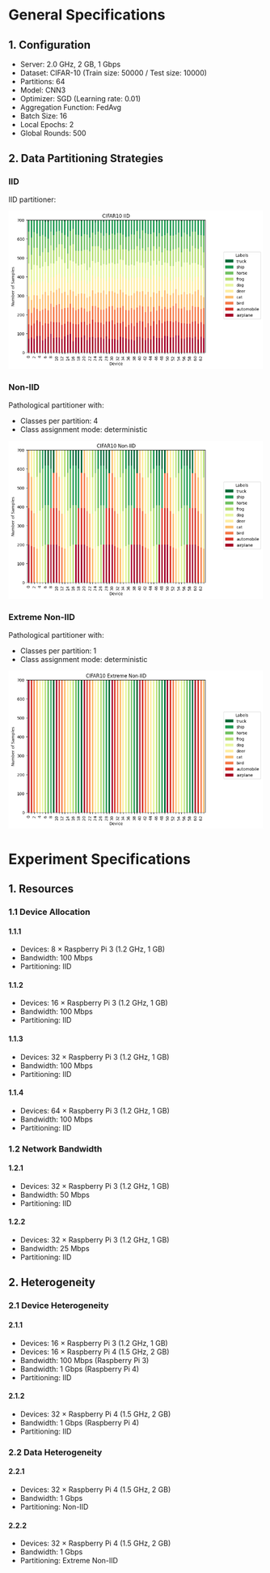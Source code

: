 # General Specifications

## 1. Configuration

  - Server: 2.0 GHz, 2 GB, 1 Gbps
  - Dataset: CIFAR-10 (Train size: 50000 / Test size: 10000)
  - Partitions: 64
  - Model: CNN3
  - Optimizer: SGD (Learning rate: 0.01)
  - Aggregation Function: FedAvg
  - Batch Size: 16
  - Local Epochs: 2
  - Global Rounds: 500

## 2. Data Partitioning Strategies

### IID

IID partitioner:

  ![IID Partitioning](./images/CIFAR10-IID.png)

### Non-IID

Pathological partitioner with:

  - Classes per partition: 4
  - Class assignment mode: deterministic

  ![Non-IID Partitioning](./images/CIFAR10-Non-IID.png)

### Extreme Non-IID

Pathological partitioner with:

  - Classes per partition: 1
  - Class assignment mode: deterministic

  ![Extreme Non-IID](./images/CIFAR10-Extreme-Non-IID.png)

# Experiment Specifications

## 1. Resources

### 1.1 Device Allocation

#### 1.1.1

  - Devices: 8 × Raspberry Pi 3 (1.2 GHz, 1 GB)
  - Bandwidth: 100 Mbps
  - Partitioning: IID

#### 1.1.2

  - Devices: 16 × Raspberry Pi 3 (1.2 GHz, 1 GB)
  - Bandwidth: 100 Mbps
  - Partitioning: IID

#### 1.1.3

  - Devices: 32 × Raspberry Pi 3 (1.2 GHz, 1 GB)
  - Bandwidth: 100 Mbps
  - Partitioning: IID

#### 1.1.4

  - Devices: 64 × Raspberry Pi 3 (1.2 GHz, 1 GB)
  - Bandwidth: 100 Mbps
  - Partitioning: IID

### 1.2 Network Bandwidth

#### 1.2.1

  - Devices: 32 × Raspberry Pi 3 (1.2 GHz, 1 GB)
  - Bandwidth: 50 Mbps
  - Partitioning: IID

#### 1.2.2

  - Devices: 32 × Raspberry Pi 3 (1.2 GHz, 1 GB)
  - Bandwidth: 25 Mbps
  - Partitioning: IID

## 2. Heterogeneity

### 2.1 Device Heterogeneity
 
#### 2.1.1

  - Devices: 16 × Raspberry Pi 3 (1.2 GHz, 1 GB)
  - Devices: 16 × Raspberry Pi 4 (1.5 GHz, 2 GB)
  - Bandwidth: 100 Mbps (Raspberry Pi 3)
  - Bandwidth: 1 Gbps (Raspberry Pi 4)
  - Partitioning: IID

#### 2.1.2

  - Devices: 32 × Raspberry Pi 4 (1.5 GHz, 2 GB)
  - Bandwidth: 1 Gbps (Raspberry Pi 4)
  - Partitioning: IID

### 2.2 Data Heterogeneity

#### 2.2.1

  - Devices: 32 × Raspberry Pi 4 (1.5 GHz, 2 GB)
  - Bandwidth: 1 Gbps
  - Partitioning: Non-IID

#### 2.2.2
  
  - Devices: 32 × Raspberry Pi 4 (1.5 GHz, 2 GB)
  - Bandwidth: 1 Gbps
  - Partitioning: Extreme Non-IID

